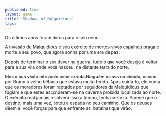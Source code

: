 ```yaml
---
published: true
layout: game
title: 'Shadows of Malquidious'
tags: 
---
```

Os últimos anos foram duros para o seu reino.

A invasão de Malquidious e seu exército de mortos-vivos espalhou praga e morte a seu povo, que agora sonha por uma era de paz.

Depois de terminar o seu dever na guerra, tudo o que você deseja é voltar  para a sua vila onde você nasceu, na distante terra do norte.

Mas a sua visão não pode estar errada.Ninguém estava na cidade, exceto por Brann o velho bêbado que estava muito ferido. Após cuidá-lo, ele conta que os moradores foram raptados por seguidores de Malquidious que fugiam e que estes esconderam-se na caverna proibida localizada ao norte. O exército real jamais resolverá isso a tempo, tenha certeza. Parece que o destino, mais uma vez, botou a espada no seu caminho. Que os deuses dêem a  você forças para que enfrente as  batalhas que virão.

<center></center>
